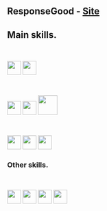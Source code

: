 <h2>ResponseGood - <a href="https://responsegood.github.io/Site/">Site</a></h2>
<h2>Main skills.</h2>
<br />
<p position='center'>
  <img src='https://cdn.icon-icons.com/icons2/112/PNG/512/python_18894.png' height='32px' weight='32px'/> <!--python-->
  <img src='https://2.bp.blogspot.com/-akUMQE_QrbQ/WlRknLVGMzI/AAAAAAAABK8/17IzwwW3nMEAedZP5TiP0FquLnhhIPZdgCLcBGAs/s1600/dj.png' height='32px' weight='32px'/>
  <!--django-->
</p>
<br />
<p position='center'>
  <img src='https://image.flaticon.com/icons/png/128/29/29594.png' height='32px' weight='32px'/> <!--sql-->
  <img src='https://cdn.icon-icons.com/icons2/2415/PNG/512/mongodb_original_wordmark_logo_icon_146425.png' height='32px' weight='32px'/> <!--mongoDB-->
  <img src='https://cdn.icon-icons.com/icons2/2415/PNG/512/mysql_original_wordmark_logo_icon_146417.png' height='45px' weight='45px'/> <!--MySQL-->
</p>
<br />
<p position='center'>
  <img src='https://cdn.icon-icons.com/icons2/2107/PNG/512/file_type_css_icon_130661.png' height='32px' weight='32px'/> <!--css-->
  <img src='https://cdn.icon-icons.com/icons2/2107/PNG/512/file_type_html_icon_130541.png' height='32px' weight='32px'/> <!--html-->
  <img src='https://cdn.icon-icons.com/icons2/2415/PNG/512/javascript_original_logo_icon_146455.png' height='32px' weight='32px'/> <!--js-->
</p>
<h3>Other skills.</h3>
<br />
<p position='center'>
  <img src='https://image.flaticon.com/icons/png/512/226/226772.png' height='32px' weight='32px'/> <!--linux-->
  <img src='https://cdn.icon-icons.com/icons2/2415/PNG/512/git_plain_logo_icon_146507.png' height='32px' weight='32px'/> <!--git-->
  <img src='https://cdn.icon-icons.com/icons2/2699/PNG/512/gitlab_logo_icon_169112.png' height='32px' weight='32px'/> <!--gitlab-->
  <img src='https://cdn.icon-icons.com/icons2/2108/PNG/512/bitbucket_icon_130979.png' height='32px' weight='32px'/> <!--bitbucket-->
</p>
